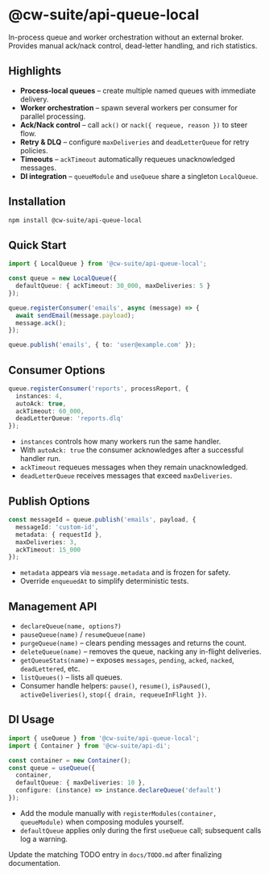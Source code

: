 # @cw-suite/api-queue-local

In-process queue and worker orchestration without an external broker. Provides manual ack/nack control, dead-letter handling, and rich statistics.

## Highlights
- **Process-local queues** – create multiple named queues with immediate delivery.
- **Worker orchestration** – spawn several workers per consumer for parallel processing.
- **Ack/Nack control** – call `ack()` or `nack({ requeue, reason })` to steer flow.
- **Retry & DLQ** – configure `maxDeliveries` and `deadLetterQueue` for retry policies.
- **Timeouts** – `ackTimeout` automatically requeues unacknowledged messages.
- **DI integration** – `queueModule` and `useQueue` share a singleton `LocalQueue`.

## Installation

```bash
npm install @cw-suite/api-queue-local
```

## Quick Start

```ts
import { LocalQueue } from '@cw-suite/api-queue-local';

const queue = new LocalQueue({
  defaultQueue: { ackTimeout: 30_000, maxDeliveries: 5 }
});

queue.registerConsumer('emails', async (message) => {
  await sendEmail(message.payload);
  message.ack();
});

queue.publish('emails', { to: 'user@example.com' });
```

## Consumer Options
```ts
queue.registerConsumer('reports', processReport, {
  instances: 4,
  autoAck: true,
  ackTimeout: 60_000,
  deadLetterQueue: 'reports.dlq'
});
```
- `instances` controls how many workers run the same handler.
- With `autoAck: true` the consumer acknowledges after a successful handler run.
- `ackTimeout` requeues messages when they remain unacknowledged.
- `deadLetterQueue` receives messages that exceed `maxDeliveries`.

## Publish Options
```ts
const messageId = queue.publish('emails', payload, {
  messageId: 'custom-id',
  metadata: { requestId },
  maxDeliveries: 3,
  ackTimeout: 15_000
});
```
- `metadata` appears via `message.metadata` and is frozen for safety.
- Override `enqueuedAt` to simplify deterministic tests.

## Management API
- `declareQueue(name, options?)`
- `pauseQueue(name)` / `resumeQueue(name)`
- `purgeQueue(name)` – clears pending messages and returns the count.
- `deleteQueue(name)` – removes the queue, nacking any in-flight deliveries.
- `getQueueStats(name)` – exposes `messages`, `pending`, `acked`, `nacked`, `deadLettered`, etc.
- `listQueues()` – lists all queues.
- Consumer handle helpers: `pause()`, `resume()`, `isPaused()`, `activeDeliveries()`, `stop({ drain, requeueInFlight })`.

## DI Usage

```ts
import { useQueue } from '@cw-suite/api-queue-local';
import { Container } from '@cw-suite/api-di';

const container = new Container();
const queue = useQueue({
  container,
  defaultQueue: { maxDeliveries: 10 },
  configure: (instance) => instance.declareQueue('default')
});
```
- Add the module manually with `registerModules(container, queueModule)` when composing modules yourself.
- `defaultQueue` applies only during the first `useQueue` call; subsequent calls log a warning.

Update the matching TODO entry in `docs/TODO.md` after finalizing documentation.
